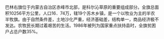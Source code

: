 

巴林右旗位于内蒙古自治区赤峰市北部，是科尔沁草原的重要组成部分。全旗总面积10256平方公里，人口16．74万，辖19个苏木乡镇，是一个以牧业为主的半农半牧旗。由于自然条件差，土地沙化严重，经济基础差，结构单一，商品经济极不发达。农牧民长期过着艰苦的生活。1986年被列为国家重点扶持县时，全旗贫困户占总户数35%。

